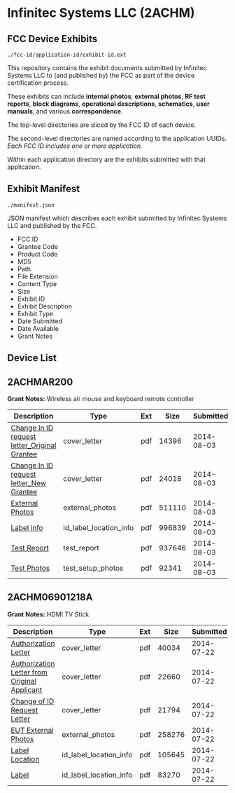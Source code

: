 # Infinitec Systems LLC (2ACHM)
## FCC Device Exhibits

```
./fcc-id/application-id/exhibit-id.ext
```

This repository contains the exhibit documents submitted by Infinitec Systems LLC to (and published by) the FCC as part of the device certification process.

These exhibits can include **internal photos**, **external photos**, **RF test reports**, **block diagrams**, **operational descriptions**, **schematics**, **user manuals**, and various **correspondence**.

The top-level directories are sliced by the FCC ID of each device.

The second-level directories are named according to the application UUIDs. *Each FCC ID includes one or more application.*

Within each application directory are the exhibits submitted with that application. 

## Exhibit Manifest

```
./manifest.json
```

JSON manifest which describes each exhibit submitted by Infinitec Systems LLC and published by the FCC.

- FCC ID
- Grantee Code
- Product Code
- MD5
- Path
- File Extension
- Content Type
- Size
- Exhibit ID
- Exhibit Description
- Exhibit Type
- Date Submitted
- Date Available
- Grant Notes

## Device List
## 2ACHMAR200
**Grant Notes:** Wireless air mouse and keyboard remote controller

| Description | Type | Ext | Size | Submitted | Available |
| ----------- | ---- | --- | ---- | --------- | --------- |
| [Change In ID request letter_Original Grantee](2ACHMAR200/1b90b41445bb95b66ce6af4225a6a250/2344620.pdf) | cover_letter | pdf | 14396 | 2014-08-03 | 2014-08-03 |
| [Change In ID request letter_New Grantee](2ACHMAR200/1b90b41445bb95b66ce6af4225a6a250/2344621.pdf) | cover_letter | pdf | 24018 | 2014-08-03 | 2014-08-03 |
| [External Photos](2ACHMAR200/1b90b41445bb95b66ce6af4225a6a250/2344622.pdf) | external_photos | pdf | 511110 | 2014-08-03 | 2014-08-03 |
| [Label info](2ACHMAR200/1b90b41445bb95b66ce6af4225a6a250/2344623.pdf) | id_label_location_info | pdf | 996839 | 2014-08-03 | 2014-08-03 |
| [Test Report](2ACHMAR200/1b90b41445bb95b66ce6af4225a6a250/2344624.pdf) | test_report | pdf | 937646 | 2014-08-03 | 2014-08-03 |
| [Test Photos](2ACHMAR200/1b90b41445bb95b66ce6af4225a6a250/2344625.pdf) | test_setup_photos | pdf | 92341 | 2014-08-03 | 2014-08-03 |
## 2ACHM06901218A
**Grant Notes:** HDMI TV Stick

| Description | Type | Ext | Size | Submitted | Available |
| ----------- | ---- | --- | ---- | --------- | --------- |
| [Authorization Letter](2ACHM06901218A/141e750a470d423f40ac241e20d5ae6b/2332639.pdf) | cover_letter | pdf | 40034 | 2014-07-22 | 2014-07-22 |
| [Authorization Letter from Original Applicant](2ACHM06901218A/141e750a470d423f40ac241e20d5ae6b/2332640.pdf) | cover_letter | pdf | 22660 | 2014-07-22 | 2014-07-22 |
| [Change of ID Request Letter](2ACHM06901218A/141e750a470d423f40ac241e20d5ae6b/2332641.pdf) | cover_letter | pdf | 21794 | 2014-07-22 | 2014-07-22 |
| [EUT External Photos](2ACHM06901218A/141e750a470d423f40ac241e20d5ae6b/2332642.pdf) | external_photos | pdf | 258276 | 2014-07-22 | 2014-07-22 |
| [Label Location](2ACHM06901218A/141e750a470d423f40ac241e20d5ae6b/2332643.pdf) | id_label_location_info | pdf | 105645 | 2014-07-22 | 2014-07-22 |
| [Label](2ACHM06901218A/141e750a470d423f40ac241e20d5ae6b/2332644.pdf) | id_label_location_info | pdf | 83270 | 2014-07-22 | 2014-07-22 |
